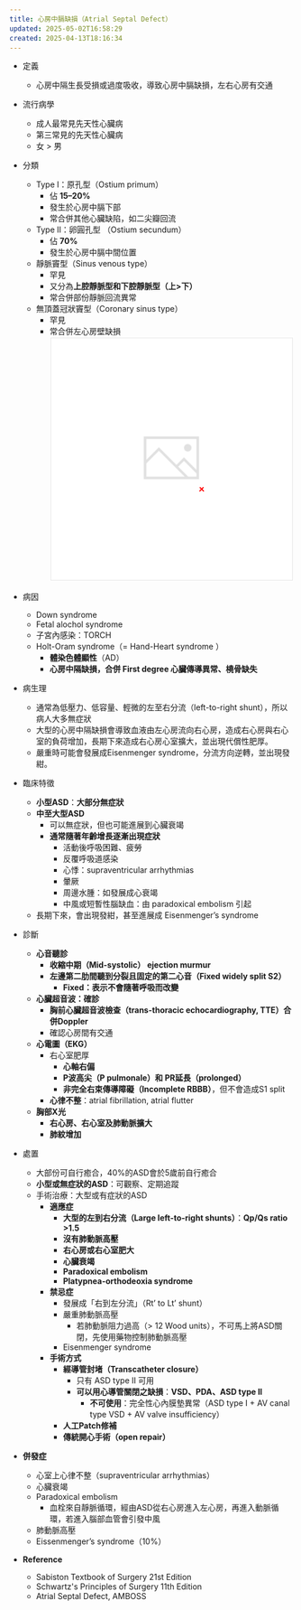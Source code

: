 ```yaml
---
title: 心房中膈缺損（Atrial Septal Defect）
updated: 2025-05-02T16:58:29
created: 2025-04-13T18:16:34
---
```


- 定義
  - 心房中隔生長受損或過度吸收，導致心房中膈缺損，左右心房有交通
- 流行病學
  - 成人最常見先天性心臟病
  - 第三常見的先天性心臟病
  - 女 \> 男
- 分類
  - Type I：原孔型（Ostium primum）
    - 佔 **15–20%**
    - 發生於心房中膈下部
    - 常合併其他心臟缺陷，如二尖瓣回流
  - Type II：卵圓孔型 （Ostium secundum）
    - 佔 **70%**
    - 發生於心房中膈中間位置
  - 靜脈竇型（Sinus venous type）
    - 罕見
    - 又分為**上腔靜脈型和下腔靜脈型（上\>下）**
    - 常合併部份靜脈回流異常
  - 無頂蓋冠狀竇型（Coronary sinus type）
    - 罕見
    - 常合併左心房壁缺損
![image1](../../../resources/5ba011f28b03459fa68efa1706f5c156.png)

- 病因
  - Down syndrome
  - Fetal alochol syndrome
  - 子宮內感染：TORCH
  - Holt-Oram syndrome（= Hand-Heart syndrome ）
    - **體染色體顯性**（AD）
    - **心房中隔缺損，合併 First degree 心臟傳導異常、橈骨缺失**
- 病生理
  - 通常為低壓力、低容量、輕微的左至右分流（left-to-right shunt），所以病人大多無症狀
  - 大型的心房中隔缺損會導致血液由左心房流向右心房，造成右心房與右心室的負荷增加，長期下來造成右心房心室擴大，並出現代償性肥厚。
  - 嚴重時可能會發展成Eisenmenger syndrome，分流方向逆轉，並出現發紺。
- 臨床特徵
  - **小型ASD**：**大部分無症狀**
  - **中至大型ASD**
    - 可以無症狀，但也可能進展到心臟衰竭
    - **通常隨著年齡增長逐漸出現症狀**
      - 活動後呼吸困難、疲勞
      - 反覆呼吸道感染
      - 心悸：supraventricular arrhythmias
      - 暈厥
      - 周邊水腫：如發展成心衰竭
      - 中風或短暫性腦缺血：由 paradoxical embolism 引起
  - 長期下來，會出現發紺，甚至進展成 Eisenmenger’s syndrome
- 診斷
  - **心音聽診**
    - **收縮中期（Mid-systolic） ejection murmur**
    - **左邊第二肋間聽到分裂且固定的第二心音（Fixed widely split S2）**
      - **Fixed：表示不會隨著呼吸而改變**
  - **心臟超音波：確診**
    - **胸前心臟超音波檢查（trans-thoracic echocardiography, TTE）合併Doppler**
    - 確認心房間有交通
  - **心電圖（EKG）**
    - 右心室肥厚
      - **心軸右偏**
      - **P波高尖（P pulmonale）和 PR延長（prolonged）**
      - **非完全右束傳導障礙（Incomplete RBBB）**，但不會造成S1 split
    - **心律不整**：atrial fibrillation, atrial flutter
  - **胸部X光**
    - **右心房、右心室及肺動脈擴大**
    - **肺紋增加**
- 處置
  - 大部份可自行癒合，40%的ASD會於5歲前自行癒合
  - **小型或無症狀的ASD**：可觀察、定期追蹤
  - 手術治療：大型或有症狀的ASD
    - **適應症**
      - **大型的左到右分流（Large left-to-right shunts）**：**Qp/Qs ratio \>1.5**
      - **沒有肺動脈高壓**
      - **右心房或右心室肥大**
      - **心臟衰竭**
      - **Paradoxical embolism**
      - **Platypnea-orthodeoxia syndrome**
    - **禁忌症**
      - 發展成「右到左分流」（Rt’ to Lt’ shunt）
      - 嚴重肺動脈高壓
        - 若肺動脈阻力過高（\> 12 Wood units），不可馬上將ASD關閉，先使用藥物控制肺動脈高壓
      - Eisenmenger syndrome
    - **手術方式**
      - **經導管封堵（Transcatheter closure）**
        - 只有 ASD type II 可用
        - **可以用心導管關閉之缺損**：**VSD、PDA、ASD type II**
          - **不可使用**：完全性心內膜墊異常（ASD type I + AV canal type VSD + AV valve insufficiency）
      - **人工Patch修補**
      - **傳統開心手術（open repair）**
- **併發症**
  - 心室上心律不整（supraventricular arrhythmias）
  - 心臟衰竭
  - Paradoxical embolism
    - 血栓來自靜脈循環，經由ASD從右心房進入左心房，再進入動脈循環，若進入腦部血管會引發中風
  - 肺動脈高壓
  - Eissenmenger’s syndrome（10%）
- **Reference**
  - Sabiston Textbook of Surgery 21st Edition
  - Schwartz's Principles of Surgery 11th Edition
  - Atrial Septal Defect, AMBOSS
